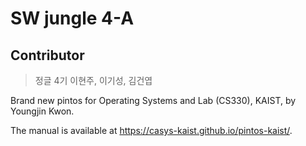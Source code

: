 # SW jungle 4-A
## Contributor
> 정글 4기 이현주, 이기성, 김건엽

Brand new pintos for Operating Systems and Lab (CS330), KAIST, by Youngjin Kwon.

The manual is available at https://casys-kaist.github.io/pintos-kaist/.
